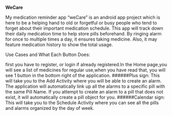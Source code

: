 **WeCare**

My medication reminder app “weCare” is an android app project which is here to be a helping hand to old or forgetful or busy people who tend to forget about their important medication schedule. This app will track down their daily medication time to help store pills beforehand. By ringing alarm for once to multiple times a day, it ensures taking medicine. Also, it may feature medication history to show the total usage. 

Use Cases and What Each Button Does:

first you have to register, or login if already registered.In the Home page,you will see a list of medicines for regular use,when you have read that, you will see 1 button in the bottom right of the application. ######Plus sign: This will take you to the Add Activity where you will be able to create an alarm. The application will automatically link up all the alarms to a specific pill with the same Pill Name. If you attempt to create an alarm to a pill that does not exist, it will automatically create a pill object for you. ######Calendar sign: This will take you to the Schedule Activity where you can see all the pills and alarms organized by the day of week.
